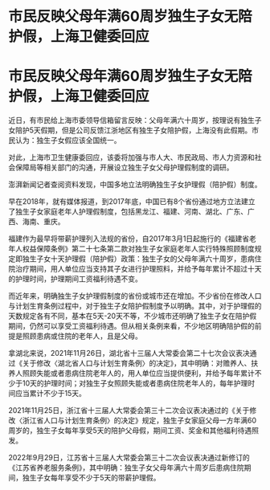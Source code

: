 # 市民反映父母年满60周岁独生子女无陪护假，上海卫健委回应

# 市民反映父母年满60周岁独生子女无陪护假，上海卫健委回应

近日，有市民给上海市委领导信箱留言反映：父母年满六十周岁，按理说有独生子女陪护5天假期，但是公司反馈江浙地区有独生子女陪护假，上海没有此假期。市民认为：独生子女假应该全国统一。

对此，上海市卫生健康委回应，该委将加强与市人大、市民政局、市人力资源和社会保障局等相关部门的沟通，开展设立独生子女父母护理假制度的调研。

澎湃新闻记者查阅资料发现，中国多地立法明确独生子女护理假（陪护假）制度。

早在2018年，就有媒体报道，到2017年底，中国已有8个省份通过地方立法建立了独生子女家庭老年人护理假制度，包括黑龙江、福建、河南、湖北、广东、广西、海南、重庆。

福建作为最早将带薪护理列入法规的省份，自2017年3月1日起施行的《福建省老年人权益保障条例》第二十七条第二款对独生子女家庭老年人实行特殊照顾制度规定即独生子女十天护理假（陪护假）政策：独生子女的父母年满六十周岁，患病住院治疗期间，用人单位应当支持其子女进行护理照料，并给予每年累计不超过十天的护理时间，护理期间工资福利待遇不变。

而近年来，明确独生子女护理假制度的省份或城市还在增加。不少省份在修改人口与计划生育条例过程中，对于独生子女陪护假制度予以明确。其中，对于护理假的天数规定各有不同，基本在5天-20天不等，不少城市还明确了独生子女在陪护假期间，仍然可以享受工资福利待遇。但从相关条例来看，不少地区明确陪护假的前提是照顾患病或住院的老年人，且是父母。

拿湖北来说，2021年11月26日，湖北省十三届人大常委会第二十七次会议表决通过《关于修改〈湖北省人口与计划生育条例〉的决定》，其中明确：对赡养人、扶养人照顾失能或者患病住院老年人的，用人单位应当提供便利，并给予每年累计不少于10天的护理时间；对独生子女照顾失能或者患病住院老年人的，每年护理时间应当累计不少于15天。

2021年11月25日，浙江省十三届人大常委会第三十二次会议表决通过的《关于修改〈浙江省人口与计划生育条例〉的决定》规定，独生子女家庭父母一方年满60周岁的，独生子女每年享受5天的陪护父母假，期间工资、奖金和其他福利待遇照发。

2022年9月29日，江苏省十三届人大常委会第三十二次会议表决通过新修订的《江苏省养老服务条例》，其中明确：独生子女父母年满六十周岁后患病住院期间，独生子女每年享受不少于5天的带薪护理假。

